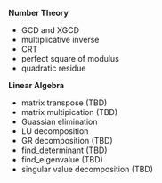 **Number Theory**
- GCD and XGCD
- multiplicative inverse
- CRT
- perfect square of modulus
- quadratic residue 

**Linear Algebra**
- matrix transpose (TBD)
- matrix multipication (TBD)
- Guassian elimination
- LU decomposition 
- GR decomposition (TBD)
- find_determinant (TBD)
- find_eigenvalue (TBD)
- singular value decomposition (TBD)
